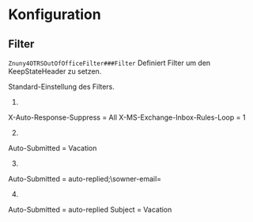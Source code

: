 # Konfiguration

## Filter
`Znuny4OTRSOutOfOfficeFilter###Filter`
Definiert Filter um den KeepStateHeader zu setzen.

Standard-Einstellung des Filters.

1.
X-Auto-Response-Suppress       = All
X-MS-Exchange-Inbox-Rules-Loop = 1

2.
Auto-Submitted = Vacation

3.
Auto-Submitted = auto-replied;\sowner-email=

4.
Auto-Submitted = auto-replied
Subject        = Vacation